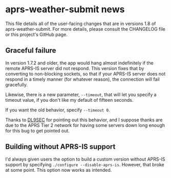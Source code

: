 # aprs-weather-submit news

This file details all of the user-facing changes that are in versions 1.8 of aprs-weather-submit. For more details, please consult the CHANGELOG file or this project's GitHub page.

## Graceful failure

In version 1.7.2 and older, the app would hang almost indefinitely if the remote APRS-IS server did not respond.  This version fixes that by converting to non-blocking sockets, so that if your APRS-IS server does not respond in a timely manner (for whatever reason), the connection will fail gracefully.

Likewise, there is a new parameter, `--timeout`, that will let you specify a timeout value, if you don't like my default of fifteen seconds.

If you want the old behavior, specify `--timeout 0`.

Thanks to [DL9SEC](https://www.dl9sec.de) for pointing out this behavior, and I suppose thanks are due to the APRS Tier 2 network for having some servers down long enough for this bug to get pointed out.


## Building without APRS-IS support

I'd always given users the option to build a custom version without APRS-IS support by specifying `./configure --disable-aprs-is`.  However, that broke at some point.  This option now works as intended.


